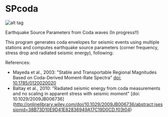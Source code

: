 # SPcoda


![alt tag](https://github.com/echavess/SPcoda/blob/master/Figures/PNCB.Average_Envelope.png)




Earthquake Source Parameters from Coda waves (In progress!!)

This program generates coda envelopes for seismic events using multiple stations and computes 
earthquake source parameters (corner frequency, stress drop and radiated seismic energy), following:

 References: 
 
- Mayeda et al., 2003: "Stable and Transportable Regional Magnitudes Based on 
Coda-Derived Moment-Rate Spectra" [doi: 10.1785/0120020020](http://www.bssaonline.org/content/93/1/224.full)
- Baltay et al., 2010: "Radiated seismic energy from coda measurements and no 
scaling in apparent stress with seismic moment" [doi: 10.1029/2009JB006736] (http://onlinelibrary.wiley.com/doi/10.1029/2009JB006736/abstract;jsessionid=38B73D10E9D41E82836949A17C19D0CD.f03t04)

